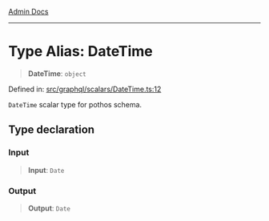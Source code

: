 [Admin Docs](/)

***

# Type Alias: DateTime

> **DateTime**: `object`

Defined in: [src/graphql/scalars/DateTime.ts:12](https://github.com/Suyash878/talawa-api/blob/3646aad880eea5a7cfb665aa9031a4d873c30798/src/graphql/scalars/DateTime.ts#L12)

`DateTime` scalar type for pothos schema.

## Type declaration

### Input

> **Input**: `Date`

### Output

> **Output**: `Date`
